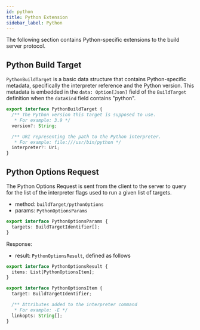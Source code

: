 ```yaml
---
id: python
title: Python Extension
sidebar_label: Python
---
```


The following section contains Python-specific extensions to the build server
protocol.

## Python Build Target

`PythonBuildTarget` is a basic data structure that contains Python-specific
metadata, specifically the interpreter reference and the Python version.
This metadata is embedded in the `data: Option[Json]` field of the `BuildTarget` definition when
the `dataKind` field contains "python".

```ts
export interface PythonBuildTarget {
  /** The Python version this target is supposed to use.
   * For example: 3.9 */
  version?: String;

  /** URI representing the path to the Python interpreter.
   * For example: file:///usr/bin/python */
  interpreter?: Uri;
}
```

## Python Options Request

The Python Options Request is sent from the client to the server to
query for the list of the interpreter flags used to run a given list of
targets.

- method: `buildTarget/pythonOptions`
- params: `PythonOptionsParams`

```ts
export interface PythonOptionsParams {
  targets: BuildTargetIdentifier[];
}
```

Response:

- result: `PythonOptionsResult`, defined as follows

```ts
export interface PythonOptionsResult {
  items: List[PythonOptionsItem];
}

export interface PythonOptionsItem {
  target: BuildTargetIdentifier;

  /** Attributes added to the interpreter command
   * For example: -E */
  linkopts: String[];
}
```
